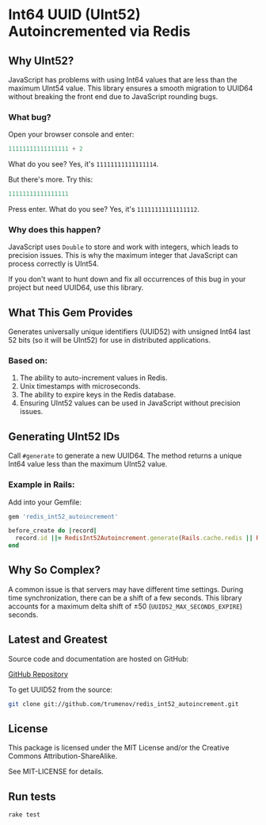 # Int64 UUID (UInt52) Autoincremented via Redis

## Why UInt52?

JavaScript has problems with using Int64 values that are less than the maximum UInt54 value. This library ensures a smooth migration to UUID64 without breaking the front end due to JavaScript rounding bugs.

### What bug?

Open your browser console and enter:

```js
11111111111111111 + 2
```

What do you see? Yes, it's `11111111111111114`.

But there's more. Try this:

```js
11111111111111111
```

Press enter. What do you see? Yes, it's `11111111111111112`.

### Why does this happen?

JavaScript uses `Double` to store and work with integers, which leads to precision issues. This is why the maximum integer that JavaScript can process correctly is UInt54.

If you don't want to hunt down and fix all occurrences of this bug in your project but need UUID64, use this library.

## What This Gem Provides

Generates universally unique identifiers (UUID52) with unsigned Int64 last 52 bits (so it will be UInt52) for use in distributed applications.

### Based on:

1. The ability to auto-increment values in Redis.
2. Unix timestamps with microseconds.
3. The ability to expire keys in the Redis database.
4. Ensuring UInt52 values can be used in JavaScript without precision issues.

## Generating UInt52 IDs

Call `#generate` to generate a new UUID64. The method returns a unique Int64 value less than the maximum UInt52 value.

### Example in Rails:

Add into your Gemfile:
```ruby
gem 'redis_int52_autoincrement'
```

```ruby
before_create do |record|
  record.id ||= RedisInt52Autoincrement.generate(Rails.cache.redis || Redis.new(url: "redis://localhost:6379/0"))
end
```

## Why So Complex?

A common issue is that servers may have different time settings. During time synchronization, there can be a shift of a few seconds. This library accounts for a maximum delta shift of ±50 (`UUID52_MAX_SECONDS_EXPIRE`) seconds.

## Latest and Greatest

Source code and documentation are hosted on GitHub:

[GitHub Repository](http://github.com/trumenov/redis_int52_autoincrement)

To get UUID52 from the source:

```sh
git clone git://github.com/trumenov/redis_int52_autoincrement.git
```

## License

This package is licensed under the MIT License and/or the Creative Commons Attribution-ShareAlike.

See MIT-LICENSE for details.

## Run tests

```sh
rake test
```

